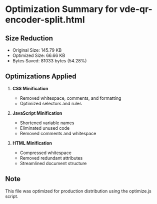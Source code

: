 # Optimization Summary for vde-qr-encoder-split.html

## Size Reduction
- Original Size: 145.79 KB
- Optimized Size: 66.66 KB
- Bytes Saved: 81033 bytes (54.28%)

## Optimizations Applied
1. **CSS Minification**
   - Removed whitespace, comments, and formatting
   - Optimized selectors and rules

2. **JavaScript Minification**
   - Shortened variable names
   - Eliminated unused code
   - Removed comments and whitespace
   

3. **HTML Minification**
   - Compressed whitespace
   - Removed redundant attributes
   - Streamlined document structure

## Note
This file was optimized for production distribution using the optimize.js script.
